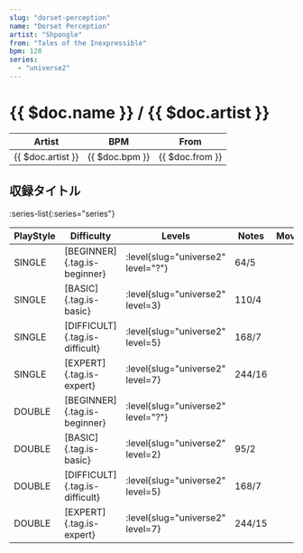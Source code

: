 ```yaml
---
slug: "dorset-perception"
name: "Dorset Perception"
artist: "Shpongle"
from: "Tales of the Inexpressible"
bpm: 120
series:
  - "universe2"
---
```


# {{ $doc.name }} / {{ $doc.artist }}

|Artist|BPM|From|
|------|---|----|
|{{ $doc.artist }}|{{ $doc.bpm }}|{{ $doc.from }}|

## 収録タイトル

:series-list{:series="series"}

|PlayStyle|Difficulty|Levels|Notes|Movie|
|---------|----------|------|-----|-----|
|SINGLE|[BEGINNER]{.tag.is-beginner}|<div class="field is-grouped is-grouped-multiline"> :level{slug="universe2" level="?"}</div>|64/5||
|SINGLE|[BASIC]{.tag.is-basic}|<div class="field is-grouped is-grouped-multiline"> :level{slug="universe2" level=3}</div>|110/4||
|SINGLE|[DIFFICULT]{.tag.is-difficult}|<div class="field is-grouped is-grouped-multiline"> :level{slug="universe2" level=5}</div>|168/7||
|SINGLE|[EXPERT]{.tag.is-expert}|<div class="field is-grouped is-grouped-multiline"> :level{slug="universe2" level=7}</div>|244/16||
|DOUBLE|[BEGINNER]{.tag.is-beginner}|<div class="field is-grouped is-grouped-multiline"> :level{slug="universe2" level="?"}</div>|||
|DOUBLE|[BASIC]{.tag.is-basic}|<div class="field is-grouped is-grouped-multiline"> :level{slug="universe2" level=2}</div>|95/2||
|DOUBLE|[DIFFICULT]{.tag.is-difficult}|<div class="field is-grouped is-grouped-multiline"> :level{slug="universe2" level=5}</div>|168/7||
|DOUBLE|[EXPERT]{.tag.is-expert}|<div class="field is-grouped is-grouped-multiline"> :level{slug="universe2" level=7}</div>|244/15||
